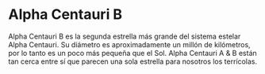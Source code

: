 # Alpha Centauri B

Alpha Centauri B es la segunda estrella más grande del sistema estelar Alpha
Centauri. Su diámetro es aproximadamente un millón de kilómetros, por lo tanto
es un poco más pequeña que el Sol. Alpha Centauri A & B están tan cerca entre sí
que parecen una sola estrella para nosotros los terrícolas.
